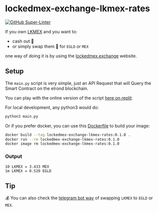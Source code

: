 # lockedmex-exchange-lkmex-rates

[![GitHub Super-Linter](https://github.com/jokeru/lockedmex-exchange-lkmex-rates/workflows/Lint%20Code%20Base/badge.svg)](https://github.com/marketplace/actions/super-linter)

If you own [LKMEX](https://docs.maiar.exchange/maiar-exchange-features/locked-mex-insights/what-is-LKMEX/) and you want to:  
- cash out 💸  
- or simply swap them 🔄 for `EGLD` or `MEX`  

one way of doing it is by using the [lockedmex.exchange](https://lockedmex.exchange/ref/jkr) website.  


## Setup

The `main.py` script is very simple, just an API Request that will Query the Smart Contract on the elrond blockchain.  

You can play with the online version of the script [here on replit](https://replit.com/@jokeru/lockedmex-exchange-lkmex-rates#main.py).  

For local development, any python3 would do:  
```bash
python3 main.py
```

Or if you prefer docker, you can use this [Dockerfile](Dockerfile) to build your image:
```bash
docker build --tag lockedmex-exchange-lkmex-rates:0.1.0 .
docker run --rm lockedmex-exchange-lkmex-rates:0.1.0
docker image rm lockedmex-exchange-lkmex-rates:0.1.0
```

### Output
```raw
10 LKMEX = 3.433 MEX
1m LKMEX = 0.520 EGLD
```


## Tip

💰 You can also check the [telegram bot way](https://github.com/jokeru/telegram-lkmex-rates) of swapping `LKMEX` to `EGLD` or `MEX`.  
